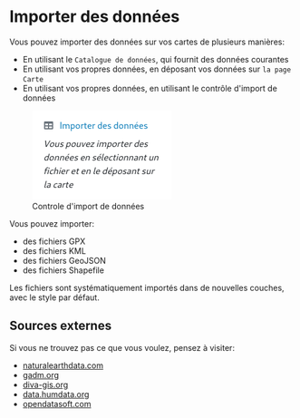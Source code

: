 <a name="data-import"></a>

# Importer des données

Vous pouvez importer des données sur vos cartes de plusieurs manières:

- En utilisant le `Catalogue de données`, qui fournit des données courantes
- En utilisant vos propres données, en déposant vos données sur `la page Carte`
- En utilisant vos propres données, en utilisant le contrôle d'import de données

<figure>
    <img src="./assets/data-import.png" alt="Controle d'import de données"/>
    <figcaption>Controle d'import de données</figcaption>
</figure>

Vous pouvez importer:

- des fichiers GPX
- des fichiers KML
- des fichiers GeoJSON
- des fichiers Shapefile

Les fichiers sont systématiquement importés dans de nouvelles couches, avec le style par défaut.

## Sources externes

Si vous ne trouvez pas ce que vous voulez, pensez à visiter:

- <a href="http://www.naturalearthdata.com" target="_blank">naturalearthdata.com</a>
- <a href="https://gadm.org" target="_blank">gadm.org</a>
- <a href="https://www.diva-gis.org" target="_blank">diva-gis.org</a>
- <a href="https://data.humdata.org" target="_blank">data.humdata.org</a>
- <a href="https://public.opendatasoft.com/explore" target="_blank">opendatasoft.com</a>

